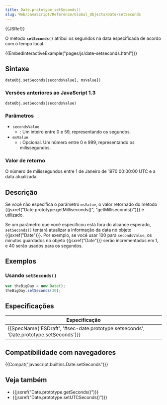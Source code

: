 ```yaml
---
title: Date.prototype.setSeconds()
slug: Web/JavaScript/Reference/Global_Objects/Date/setSeconds
---
```

{{JSRef}}

O método **`setSeconds()`** atribui os segundos na data especificada de acordo com o tempo local.

{{EmbedInteractiveExample("pages/js/date-setseconds.html")}}

## Sintaxe

```
dateObj.setSeconds(secondsValue[, msValue])
```

### Versões anteriores ao JavaScript 1.3

```
dateObj.setSeconds(secondsValue)
```

### Parâmetros

- `secondsValue`
  - : Um inteiro entre 0 e 59, representando os segundos.
- `msValue`
  - : Opcional. Um número entre 0 e 999, representando os milissegundos.

### Valor de retorno

O número de milissegundos entre 1 de Janeiro de 1970 00:00:00 UTC e a data atualizada.

## Descrição

Se você não especifica o parâmetro `msValue`, o valor retornado do método {{jsxref("Date.prototype.getMilliseconds()", "getMilliseconds()")}} é utilizado.

Se um parâmetro que você especificou está fora do alcance esperado, `setSeconds()` tentará atualizar a informação da data no objeto {{jsxref("Date")}}. Por exemplo, se você usar 100 para `secondsValue`, os minutos guardados no objeto {{jsxref("Date")}} serão incrementados em 1, e 40 serão usados para os segundos.

## Exemplos

### Usando `setSeconds()`

```js
var theBigDay = new Date();
theBigDay.setSeconds(30);
```

## Especificações

| Especificação                                                                                                        |
| -------------------------------------------------------------------------------------------------------------------- |
| {{SpecName('ESDraft', '#sec-date.prototype.setseconds', 'Date.prototype.setSeconds')}} |

## Compatibilidade com navegadores

{{Compat("javascript.builtins.Date.setSeconds")}}

## Veja também

- {{jsxref("Date.prototype.getSeconds()")}}
- {{jsxref("Date.prototype.setUTCSeconds()")}}
